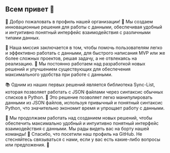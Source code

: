 ## Всем привет 👋

🌟 Добро пожаловать в профиль нашей организации! 🌟
Мы создаем инновационные решения для работы с данными, обеспечивая удобный и интуитивно понятный интерфейс взаимодействия с различными типами данных.

🚀 Наша миссия заключается в том, чтобы помочь пользователям легко и эффективно работать с данными, для быстрого написания MVP или же более сложных проектов, решая задачу, а не отвлекаясь на реализацию. 🎯 Мы постоянно работаем над разработкой новых решений и улучшением существующих для обеспечения максимального удобства при работе с данными.

📚 Одним из наших первых решений является библиотека Sync-List, которая позволяет работать с JSON файлами через синтаксис обычных списков в Python. 🐍 Это решение позволяет легко манипулировать данными из JSON файлов, используя привычный и понятный синтаксис Python, что значительно экономит время и упрощает работу с данными.

🔧 Мы продолжаем работать над созданием новых решений, чтобы обеспечить максимально удобный и интуитивно понятный интерфейс взаимодействия с данными. Мы рады видеть вас на борту нашей команды! 💪 Спасибо, что посетили наш профиль на GitHub. Не стесняйтесь связываться с нами, если у вас есть какие-либо вопросы или предложения. 📧
